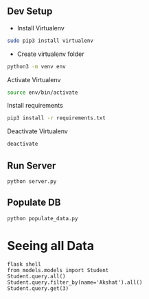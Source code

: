 ## Dev Setup
 - Install Virtualenv
 ```bash
 sudo pip3 install virtualenv
 ```
 - Create virtualenv folder
 ```bash
python3 -m venv env
 ```
 Activate Virtualenv
 ```bash
 source env/bin/activate
 ```
 Install requirements
 ```bash
 pip3 install -r requirements.txt
 ```
 Deactivate Virtualenv
 ```bash
deactivate
```
## Run Server
```shell
python server.py
```

## Populate DB
```shell
python populate_data.py
```

# Seeing all Data
```
flask shell
from models.models import Student
Student.query.all()
Student.query.filter_by(name='Akshat').all()
Student.query.get(3)
```
